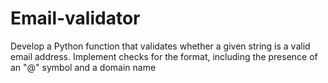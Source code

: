 # Email-validator
 Develop a Python function that validates  whether a given string is a valid email  address. Implement checks for the format,  including the presence of an "@" symbol and  a domain name
